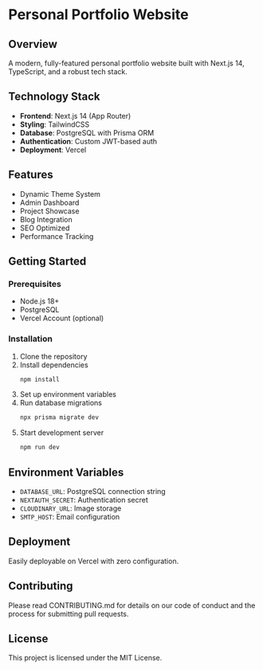 # Personal Portfolio Website

## Overview
A modern, fully-featured personal portfolio website built with Next.js 14, TypeScript, and a robust tech stack.

## Technology Stack
- **Frontend**: Next.js 14 (App Router)
- **Styling**: TailwindCSS
- **Database**: PostgreSQL with Prisma ORM
- **Authentication**: Custom JWT-based auth
- **Deployment**: Vercel

## Features
- Dynamic Theme System
- Admin Dashboard
- Project Showcase
- Blog Integration
- SEO Optimized
- Performance Tracking

## Getting Started

### Prerequisites
- Node.js 18+
- PostgreSQL
- Vercel Account (optional)

### Installation
1. Clone the repository
2. Install dependencies
   ```bash
   npm install
   ```
3. Set up environment variables
4. Run database migrations
   ```bash
   npx prisma migrate dev
   ```
5. Start development server
   ```bash
   npm run dev
   ```

## Environment Variables
- `DATABASE_URL`: PostgreSQL connection string
- `NEXTAUTH_SECRET`: Authentication secret
- `CLOUDINARY_URL`: Image storage
- `SMTP_HOST`: Email configuration

## Deployment
Easily deployable on Vercel with zero configuration.

## Contributing
Please read CONTRIBUTING.md for details on our code of conduct and the process for submitting pull requests.

## License
This project is licensed under the MIT License.
